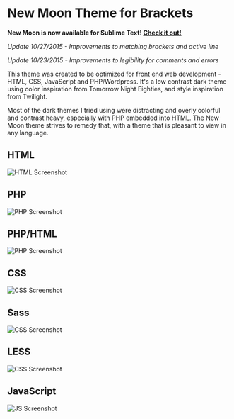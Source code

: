 New Moon Theme for Brackets
===========================

**New Moon is now available for Sublime Text! [Check it out!](https://github.com/taniarascia/new-moon-sublime)**

*Update 10/27/2015 - Improvements to matching brackets and active line*

*Update 10/23/2015 - Improvements to legibility for comments and errors*

This theme was created to be optimized for front end web development - HTML, CSS, JavaScript and PHP/Wordpress. It's a low contrast dark theme using color inspiration from Tomorrow Night Eighties, and style inspiration from Twilight. 

Most of the dark themes I tried using were distracting and overly colorful and contrast heavy, especially with PHP embedded into HTML. The New Moon theme strives to remedy that, with a theme that is pleasant to view in any language.

## HTML
![HTML Screenshot](https://github.com/taniarascia/new-moon/blob/master/images/html.png)

## PHP
![PHP Screenshot](https://github.com/taniarascia/new-moon/blob/master/images/php.png)

## PHP/HTML
![PHP Screenshot](https://github.com/taniarascia/new-moon/blob/master/images/phphtml.png)

## CSS
![CSS Screenshot](https://github.com/taniarascia/new-moon/blob/master/images/css.png)

## Sass
![CSS Screenshot](https://github.com/taniarascia/new-moon/blob/master/images/sass.png)

## LESS
![CSS Screenshot](https://github.com/taniarascia/new-moon/blob/master/images/less.png)

## JavaScript
![JS Screenshot](https://github.com/taniarascia/new-moon/blob/master/images/js.png)
